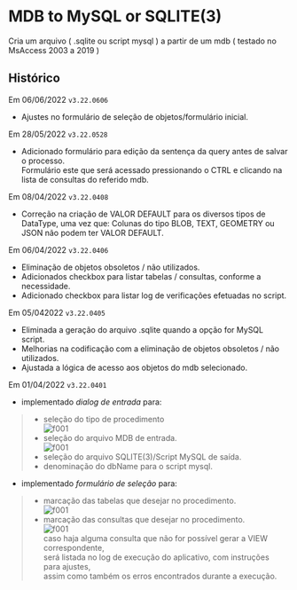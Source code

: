 # MDB to MySQL or SQLITE(3)

Cria um arquivo ( .sqlite ou script mysql ) a partir de um mdb ( testado no MsAccess 2003 a 2019 )

Histórico
---------
Em 06/06/2022 `v3.22.0606`
- Ajustes no formulário de seleção de objetos/formulário inicial.

Em 28/05/2022 `v3.22.0528`
- Adicionado formulário para edição da sentença da query antes de salvar o processo.<br>
 Formulário este que será acessado pressionando o CTRL e clicando na lista de consultas do referido mdb.

Em 08/04/2022 `v3.22.0408`
- Correção na criação de VALOR DEFAULT para os diversos tipos de DataType, uma vez que:
 Colunas do tipo BLOB, TEXT, GEOMETRY ou JSON não podem ter VALOR DEFAULT.
 
Em 06/04/2022 `v3.22.0406`
- Eliminação de objetos obsoletos / não utilizados.
- Adicionados checkbox para listar tabelas / consultas, conforme a necessidade.
- Adicionado checkbox para listar log de verificações efetuadas no script.

Em 05/042022 `v3.22.0405`
- Eliminada a geração do arquivo .sqlite quando a opção for MySQL script.
- Melhorias na codificação com a eliminação de objetos obsoletos / não utilizados.
- Ajustada a lógica de acesso aos objetos do mdb selecionado.

Em 01/04/2022 `v3.22.0401`
-	implementado *dialog de entrada* para:
> -	seleção do tipo de procedimento<br>
![f001](https://github.com/jAgnaldoGomes/images/blob/main/Mdb2SQLite/f002.jpg)<br>
> - seleção do arquivo MDB de entrada.<br>
![f001](https://github.com/jAgnaldoGomes/images/blob/main/Mdb2SQLite/f001.jpg)<br>
> - seleção do arquivo SQLITE(3)/Script MySQL de saída.
> - denominação do dbName para o script mysql.

-	implementado *formulário de seleção* para:<br>
> - marcação das tabelas que desejar no procedimento.<br>
![f001](https://github.com/jAgnaldoGomes/images/blob/main/Mdb2SQLite/f003.jpg)<br>
> - marcação das consultas que desejar no procedimento.<br>
![f001](https://github.com/jAgnaldoGomes/images/blob/main/Mdb2SQLite/f004.jpg)<br>
>caso haja alguma consulta que não for possível gerar a VIEW correspondente, <br>será listada no log de execução do aplicativo, com instruções para ajustes,<br>
>assim como também os erros encontrados durante a execução.
